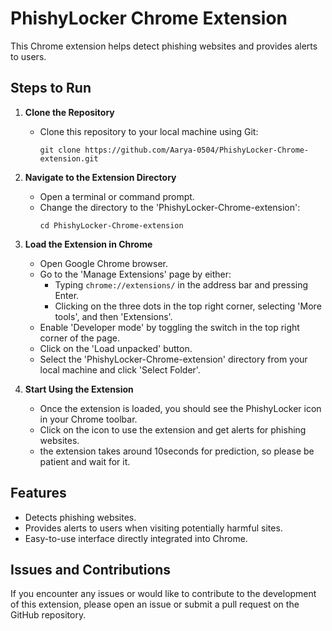 # PhishyLocker Chrome Extension

This Chrome extension helps detect phishing websites and provides alerts to users.

## Steps to Run

1. **Clone the Repository**
   - Clone this repository to your local machine using Git:
     ```
     git clone https://github.com/Aarya-0504/PhishyLocker-Chrome-extension.git
     ```

2. **Navigate to the Extension Directory**
   - Open a terminal or command prompt.
   - Change the directory to the 'PhishyLocker-Chrome-extension':
     ```
     cd PhishyLocker-Chrome-extension
     ```

3. **Load the Extension in Chrome**
   - Open Google Chrome browser.
   - Go to the 'Manage Extensions' page by either:
     - Typing `chrome://extensions/` in the address bar and pressing Enter.
     - Clicking on the three dots in the top right corner, selecting 'More tools', and then 'Extensions'.
   - Enable 'Developer mode' by toggling the switch in the top right corner of the page.
   - Click on the 'Load unpacked' button.
   - Select the 'PhishyLocker-Chrome-extension' directory from your local machine and click 'Select Folder'.

4. **Start Using the Extension**
   - Once the extension is loaded, you should see the PhishyLocker icon in your Chrome toolbar.
   - Click on the icon to use the extension and get alerts for phishing websites.
   - the extension takes around 10seconds for prediction, so please be patient and wait for it.

## Features

- Detects phishing websites.
- Provides alerts to users when visiting potentially harmful sites.
- Easy-to-use interface directly integrated into Chrome.

## Issues and Contributions

If you encounter any issues or would like to contribute to the development of this extension, please open an issue or submit a pull request on the GitHub repository.


 
